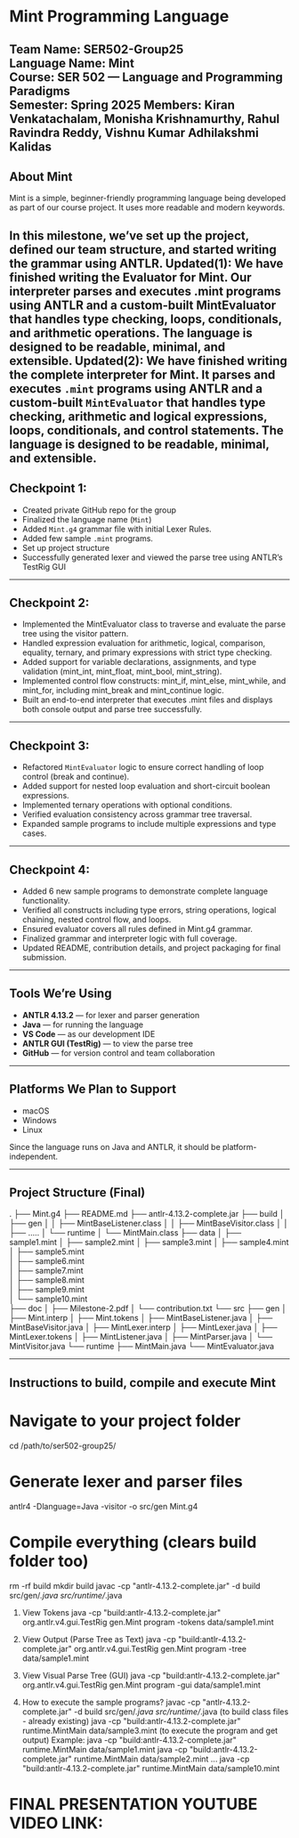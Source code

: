 # Mint Programming Language

**Team Name**: SER502-Group25  
**Language Name**: Mint  
**Course**: SER 502 — Language and Programming Paradigms  
**Semester**: Spring 2025
**Members**: Kiran Venkatachalam, Monisha Krishnamurthy, Rahul Ravindra Reddy, Vishnu Kumar Adhilakshmi Kalidas
---

## About Mint

Mint is a simple, beginner-friendly programming language being developed as part of our course project. It uses more readable and modern keywords.

In this milestone, we’ve set up the project, defined our team structure, and started writing the grammar using ANTLR.
Updated(1):
We have finished writing the Evaluator for Mint. Our interpreter parses and executes .mint programs using ANTLR and a custom-built MintEvaluator that handles type checking, loops, conditionals, and arithmetic operations. The language is designed to be readable, minimal, and extensible.
Updated(2):
We have finished writing the complete interpreter for Mint. It parses and executes `.mint` programs using ANTLR and a custom-built `MintEvaluator` that handles type checking, arithmetic and logical expressions, loops, conditionals, and control statements. The language is designed to be readable, minimal, and extensible.
---

## Checkpoint 1:

- Created private GitHub repo for the group  
- Finalized the language name (`Mint`)  
- Added `Mint.g4` grammar file with initial Lexer Rules.
- Added few sample `.mint` programs.  
- Set up project structure  
- Successfully generated lexer and viewed the parse tree using ANTLR’s TestRig GUI

---

## Checkpoint 2:

- Implemented the MintEvaluator class to traverse and evaluate the parse tree using the visitor pattern.
- Handled expression evaluation for arithmetic, logical, comparison, equality, ternary, and primary expressions with strict type checking.
- Added support for variable declarations, assignments, and type validation (mint_int, mint_float, mint_bool, mint_string).
- Implemented control flow constructs: mint_if, mint_else, mint_while, and mint_for, including mint_break and mint_continue logic.
- Built an end-to-end interpreter that executes .mint files and displays both console output and parse tree successfully.

---

## Checkpoint 3:

- Refactored `MintEvaluator` logic to ensure correct handling of loop control (break and continue).  
- Added support for nested loop evaluation and short-circuit boolean expressions.  
- Implemented ternary operations with optional conditions.  
- Verified evaluation consistency across grammar tree traversal.  
- Expanded sample programs to include multiple expressions and type cases.

---

## Checkpoint 4:

- Added 6 new sample programs to demonstrate complete language functionality.  
- Verified all constructs including type errors, string operations, logical chaining, nested control flow, and loops.  
- Ensured evaluator covers all rules defined in Mint.g4 grammar.  
- Finalized grammar and interpreter logic with full coverage.  
- Updated README, contribution details, and project packaging for final submission.

---

## Tools We’re Using

- **ANTLR 4.13.2** — for lexer and parser generation  
- **Java** — for running the language  
- **VS Code** — as our development IDE  
- **ANTLR GUI (TestRig)** — to view the parse tree  
- **GitHub** — for version control and team collaboration

---

## Platforms We Plan to Support

- macOS  
- Windows  
- Linux

Since the language runs on Java and ANTLR, it should be platform-independent.

---

## Project Structure (Final)
.
├── Mint.g4
├── README.md
├── antlr-4.13.2-complete.jar
├── build
│   ├── gen
│   │   ├── MintBaseListener.class
│   │   ├── MintBaseVisitor.class
│   │   ├── .....
│   └── runtime
│       └── MintMain.class
├── data
│   ├── sample1.mint
│   ├── sample2.mint
│   ├── sample3.mint
│   ├── sample4.mint
│   ├── sample5.mint  
│   ├── sample6.mint  
│   ├── sample7.mint  
│   ├── sample8.mint  
│   ├── sample9.mint  
│   └── sample10.mint  
├── doc
│   ├── Milestone-2.pdf
│   └── contribution.txt
└── src
    ├── gen
    │   ├── Mint.interp
    │   ├── Mint.tokens
    │   ├── MintBaseListener.java
    │   ├── MintBaseVisitor.java
    │   ├── MintLexer.interp
    │   ├── MintLexer.java
    │   ├── MintLexer.tokens
    │   ├── MintListener.java
    │   ├── MintParser.java
    │   └── MintVisitor.java
    └── runtime
        ├── MintMain.java
        └── MintEvaluator.java

---

## Instructions to build, compile and execute Mint

# Navigate to your project folder
cd /path/to/ser502-group25/

# Generate lexer and parser files
antlr4 -Dlanguage=Java -visitor -o src/gen Mint.g4

# Compile everything (clears build folder too)
rm -rf build
mkdir build
javac -cp "antlr-4.13.2-complete.jar" -d build src/gen/*.java src/runtime/*.java

1. View Tokens
java -cp "build:antlr-4.13.2-complete.jar" org.antlr.v4.gui.TestRig gen.Mint program -tokens data/sample1.mint

2. View Output (Parse Tree as Text)
java -cp "build:antlr-4.13.2-complete.jar" org.antlr.v4.gui.TestRig gen.Mint program -tree data/sample1.mint

3. View Visual Parse Tree (GUI)
java -cp "build:antlr-4.13.2-complete.jar" org.antlr.v4.gui.TestRig gen.Mint program -gui data/sample1.mint

4. How to execute the sample programs?
javac -cp "antlr-4.13.2-complete.jar" -d build src/gen/*.java src/runtime/*.java (to build class files - already existing)
java -cp "build:antlr-4.13.2-complete.jar" runtime.MintMain data/sample3.mint (to execute the program and get output)
Example:
java -cp "build:antlr-4.13.2-complete.jar" runtime.MintMain data/sample1.mint
java -cp "build:antlr-4.13.2-complete.jar" runtime.MintMain data/sample2.mint
...
java -cp "build:antlr-4.13.2-complete.jar" runtime.MintMain data/sample10.mint

# FINAL PRESENTATION YOUTUBE VIDEO LINK:
